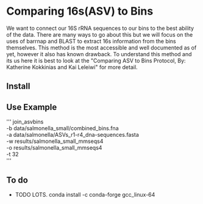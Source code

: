 # Comparing 16s(ASV) to Bins

We want to connect our 16S rRNA sequences to our bins to the best ability of
the data. There are many ways to go about this but we will focus on the uses
of barrnap and BLAST to extract 16s information from the bins themselves.
This method is the most accessible and well documented as of yet, however
it also has known drawback. To understand this method and its us here it is
best to look at the "Comparing ASV to Bins Protocol, By: Katherine Kokkinias
and Kai Leleiwi" for more detail.

## Install


## Use Example
 '''
join_asvbins \
        -b data/salmonella_small/combined_bins.fna \
        -a data/salmonella/ASVs_r1-r4_dna-sequences.fasta \
        -w results/salmonella_small_mmseqs4 \
        -o results/salmonella_small_mmseqs4 \
        -t 32 \
 '''

## To do
 * TODO LOTS.
      conda install -c conda-forge gcc_linux-64
